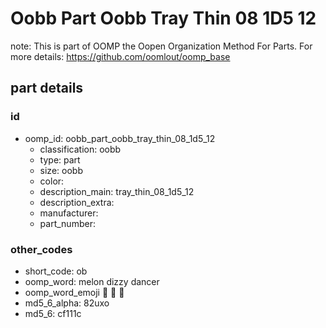 # Oobb Part Oobb Tray Thin 08 1D5 12  

note: This is part of OOMP the Oopen Organization Method For Parts. For more details: https://github.com/oomlout/oomp_base

##  part details





### id
* oomp_id: oobb_part_oobb_tray_thin_08_1d5_12
  * classification: oobb
  * type: part
  * size: oobb
  * color: 
  * description_main: tray_thin_08_1d5_12
  * description_extra: 
  * manufacturer: 
  * part_number: 

### other_codes
* short_code: ob
* oomp_word: melon dizzy dancer
* oomp_word_emoji :melon: :dizzy: :dancer:
* md5_6_alpha: 82uxo
* md5_6: cf111c